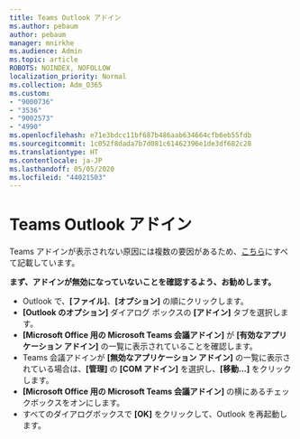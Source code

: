 ```yaml
---
title: Teams Outlook アドイン
ms.author: pebaum
author: pebaum
manager: mnirkhe
ms.audience: Admin
ms.topic: article
ROBOTS: NOINDEX, NOFOLLOW
localization_priority: Normal
ms.collection: Adm_O365
ms.custom:
- "9000736"
- "3536"
- "9002573"
- "4990"
ms.openlocfilehash: e71e3bdcc11bf687b486aab634664cfb6eb55fdb
ms.sourcegitcommit: 1c052f8dada7b7d081c61462396e1de3df682c28
ms.translationtype: HT
ms.contentlocale: ja-JP
ms.lasthandoff: 05/05/2020
ms.locfileid: "44021503"
---
```

# <a name="teams-outlook-add-in"></a>Teams Outlook アドイン

Teams アドインが表示されない原因には複数の要因があるため、[こちら](https://docs.microsoft.com/microsoftteams/teams-add-in-for-outlook#teams-meeting-add-in-in-outlook-for-windows-does-not-show)にすべて記載しています。

**まず、アドインが無効になっていないことを確認するよう、お勧めします。**

- Outlook で、**[ファイル]**、**[オプション]** の順にクリックします。
- **[Outlook のオプション]** ダイアログ ボックスの **[アドイン]** タブを選択します。
- **[Microsoft Office 用の Microsoft Teams 会議アドイン]** が **[有効なアプリケーション アドイン]** の一覧に表示されていることを確認します。
- Teams 会議アドインが **[無効なアプリケーション アドイン]** の一覧に表示されている場合は、**[管理]** の **[COM アドイン]** を選択し、**[移動…]** をクリックします。
- **[Microsoft Office 用の Microsoft Teams 会議アドイン]** の横にあるチェックボックスをオンにします。
- すべてのダイアログボックスで **[OK]** をクリックして、Outlook を再起動します。
